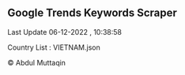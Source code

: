 

## Google Trends Keywords Scraper 
 
Last Update 06-12-2022 , 10:38:58

Country List :
VIETNAM.json



© Abdul Muttaqin 
